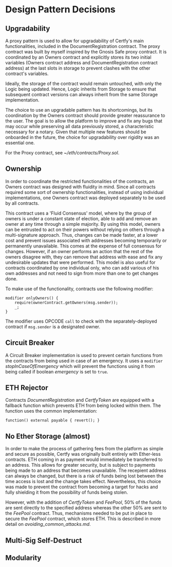 # Design Pattern Decisions

## Upgradability

A proxy pattern is used to allow for upgradability of Certfy's main functionalities, included in the DocumentRegistration contract. The proxy contract was built by myself inspired by the Gnosis Safe proxy contract. It is coordinated by an Owners contract and explicitly stores its two initial variables (Owners contract address and DocumentRegistration contract address) at the last slots in storage to prevent clashes with the other contract's variables. 

Ideally, the storage of the contract would remain untouched, with only the Logic being updated. Hence, Logic inherits from Storage to ensure that subsequent contract versions can always inherit from the same Storage implementation. 

The choice to use an upgradable pattern has its shortcomings, but its coordination by the Owners contract should provide greater reassurance to the user. The goal is to allow the platform to improve and fix any bugs that may occur while preserving all data previously stored, a characteristic necessary for a notary. Given that multiple new features should be onboarded in the future, the choice for upgradability over rigidity was an essential one.

For the Proxy contract, see *~/eth/contracts/Proxy.sol*.


## Ownership

In order to coordinate the restricted functionalities of the contracts, an Owners contract was designed with fluidity in mind. Since all contracts required some sort of ownership functionalities, instead of using individual implementations, one Owners contract was deployed separately to be used by all contracts. 

This contract uses a 'Fluid Consensus' model, where by the group of owners is under a constant state of election, able to add and remove an owner at any time through a simple majority. By using this model, owners can be entrusted to act on their powers without relying on others through a multi-signature approach. Thus, changes can be made faster, at a lower cost and prevent issues associated with addresses becoming temporarily or permanently unavailable. This comes at the expense of full consensus for changes. However, if an owner performs an action that the rest of the owners disagree with, they can remove that address with ease and fix any undesirable updates that were performed. This model is also useful for contracts coordinated by one individual only, who can add various of his own addresses and not need to sign from more than one to get changes done. 

To make use of the functionality, contracts use the following modifier:

```
modifier onlyOwners() {
    require(ownerContract.getOwners(msg.sender));
    _;
}
```

The modifier uses OPCODE `call` to check with the separately-deployed contract if `msg.sender` is a designated owner.


## Circuit Breaker

A Circuit Breaker implementation is used to prevent certain functions from the contracts from being used in case of an emergency. It uses a `modifier` *stopInCaseOfEmergency* which will prevent the functions using it from being called if boolean *emergency* is set to `true`.


## ETH Rejector

Contracts *DocumentRegistration* and *CertfyToken* are equipped with a fallback function which prevents ETH from being locked within them. The function uses the common implementation:

```function() external payable { revert(); }```

## No Ether Storage (almost)

In order to make the process of gathering fees from the platform as simple and secure as possible, Certfy was originally built entirely with Ether-less contracts. ETH coming in as payment would immediately be transferred to an address. This allows for greater security, but is subject to payments being made to an address that becomes unavailable. The recepient address can always be changed, but there is a risk of funds being lost between the time access is lost and the change takes effect. Nevertheless, this choice was made to prevent the contract from becoming a target for hacks and fully shielding it from the possibility of funds being stolen.

However, with the addition of *CertfyToken* and *FeePool*, 50% of the funds are sent directly to the specified address whereas the other 50% are sent to the *FeePool* contract. Thus, mechanisms needed to be put in place to secure the *FeePool* contract, which stores ETH. This is described in more detail on *avoiding_common_attacks.md*.


## Multi-Sig Self-Destruct




## Modularity




